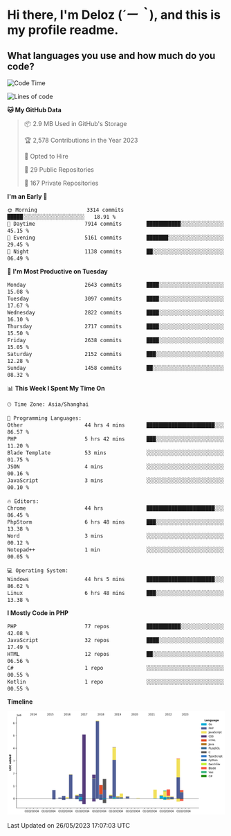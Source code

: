 # **Hi there, I'm Deloz (*´ー｀*), and this is my profile readme.**

## **What languages you use and how much do you code?**

<!--START_SECTION:waka-->
![Code Time](http://img.shields.io/badge/Code%20Time-1%2C540%20hrs%2012%20mins-blue)

![Lines of code](https://img.shields.io/badge/From%20Hello%20World%20I%27ve%20Written-30.7%20million%20lines%20of%20code-blue)

**🐱 My GitHub Data** 

> 📦 2.9 MB Used in GitHub's Storage 
 > 
> 🏆 2,578 Contributions in the Year 2023
 > 
> 💼 Opted to Hire
 > 
> 📜 29 Public Repositories 
 > 
> 🔑 167 Private Repositories 
 > 
**I'm an Early 🐤** 

```text
🌞 Morning                3314 commits        █████░░░░░░░░░░░░░░░░░░░░   18.91 % 
🌆 Daytime                7914 commits        ███████████░░░░░░░░░░░░░░   45.15 % 
🌃 Evening                5161 commits        ███████░░░░░░░░░░░░░░░░░░   29.45 % 
🌙 Night                  1138 commits        ██░░░░░░░░░░░░░░░░░░░░░░░   06.49 % 
```
📅 **I'm Most Productive on Tuesday** 

```text
Monday                   2643 commits        ████░░░░░░░░░░░░░░░░░░░░░   15.08 % 
Tuesday                  3097 commits        ████░░░░░░░░░░░░░░░░░░░░░   17.67 % 
Wednesday                2822 commits        ████░░░░░░░░░░░░░░░░░░░░░   16.10 % 
Thursday                 2717 commits        ████░░░░░░░░░░░░░░░░░░░░░   15.50 % 
Friday                   2638 commits        ████░░░░░░░░░░░░░░░░░░░░░   15.05 % 
Saturday                 2152 commits        ███░░░░░░░░░░░░░░░░░░░░░░   12.28 % 
Sunday                   1458 commits        ██░░░░░░░░░░░░░░░░░░░░░░░   08.32 % 
```


📊 **This Week I Spent My Time On** 

```text
🕑︎ Time Zone: Asia/Shanghai

💬 Programming Languages: 
Other                    44 hrs 4 mins       ██████████████████████░░░   86.57 % 
PHP                      5 hrs 42 mins       ███░░░░░░░░░░░░░░░░░░░░░░   11.20 % 
Blade Template           53 mins             ░░░░░░░░░░░░░░░░░░░░░░░░░   01.75 % 
JSON                     4 mins              ░░░░░░░░░░░░░░░░░░░░░░░░░   00.16 % 
JavaScript               3 mins              ░░░░░░░░░░░░░░░░░░░░░░░░░   00.10 % 

🔥 Editors: 
Chrome                   44 hrs              ██████████████████████░░░   86.45 % 
PhpStorm                 6 hrs 48 mins       ███░░░░░░░░░░░░░░░░░░░░░░   13.38 % 
Word                     3 mins              ░░░░░░░░░░░░░░░░░░░░░░░░░   00.12 % 
Notepad++                1 min               ░░░░░░░░░░░░░░░░░░░░░░░░░   00.05 % 

💻 Operating System: 
Windows                  44 hrs 5 mins       ██████████████████████░░░   86.62 % 
Linux                    6 hrs 48 mins       ███░░░░░░░░░░░░░░░░░░░░░░   13.38 % 
```

**I Mostly Code in PHP** 

```text
PHP                      77 repos            ███████████░░░░░░░░░░░░░░   42.08 % 
JavaScript               32 repos            ████░░░░░░░░░░░░░░░░░░░░░   17.49 % 
HTML                     12 repos            ██░░░░░░░░░░░░░░░░░░░░░░░   06.56 % 
C#                       1 repo              ░░░░░░░░░░░░░░░░░░░░░░░░░   00.55 % 
Kotlin                   1 repo              ░░░░░░░░░░░░░░░░░░░░░░░░░   00.55 % 
```



**Timeline**

![Lines of Code chart](https://raw.githubusercontent.com/deloz/deloz/main/assets/bar_graph.png)


 Last Updated on 26/05/2023 17:07:03 UTC
<!--END_SECTION:waka-->
